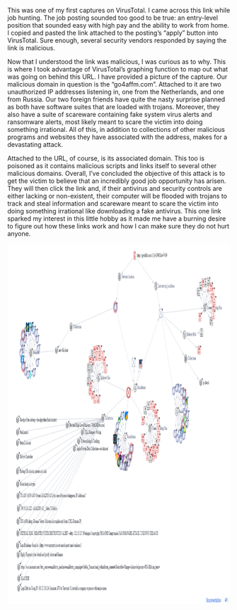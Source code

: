 This was one of my first captures on VirusTotal. I came across this link while job hunting. The job posting sounded too good to be true: an entry-level position that sounded easy with high pay and the ability to work from home. I copied and pasted the link attached to the posting’s “apply” button into VirusTotal. Sure enough, several security vendors responded by saying the link is malicious.

   Now that I understood the link was malicious, I was curious as to why. This is where I took advantage of VirusTotal’s graphing function to map out what was going on behind this URL. I have provided a picture of the capture. Our malicious domain in question is the “go4affm.com”. Attached to it are two unauthorized IP addresses listening in, one from the Netherlands, and one from Russia. Our two foreign friends have quite the nasty surprise planned as both have software suites that are loaded with trojans. Moreover, they also have a suite of scareware containing fake system virus alerts and ransomware alerts, most likely meant to scare the victim into doing something irrational. All of this, in addition to collections of other malicious programs and websites they have associated with the address, makes for a devastating attack.
   
Attached to the URL, of course, is its associated domain. This too is poisoned as it contains malicious scripts and links itself to several other malicious domains. Overall, I’ve concluded the objective of this attack is to get the victim to believe that an incredibly good job opportunity has arisen. They will then click the link and, if their antivirus and security controls are either lacking or non-existent, their computer will be flooded with trojans to track and steal information and scareware meant to scare the victim into doing something irrational like downloading a fake antivirus.
This one link sparked my interest in this little hobby as it made me have a burning desire to figure out how these links work and how I can make sure they do not hurt anyone.

<p align="center">
  <img width="1387" height="813" src="assets/jobposting.png">
</p>
